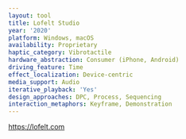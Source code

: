 ```yaml
---
layout: tool
title: Lofelt Studio
year: '2020'
platform: Windows, macOS
availability: Proprietary
haptic_category: Vibrotactile
hardware_abstraction: Consumer (iPhone, Android)
driving_feature: Time
effect_localization: Device-centric
media_support: Audio
iterative_playback: 'Yes'
design_approaches: DPC, Process, Sequencing
interaction_metaphors: Keyframe, Demonstration
---
```

https://lofelt.com